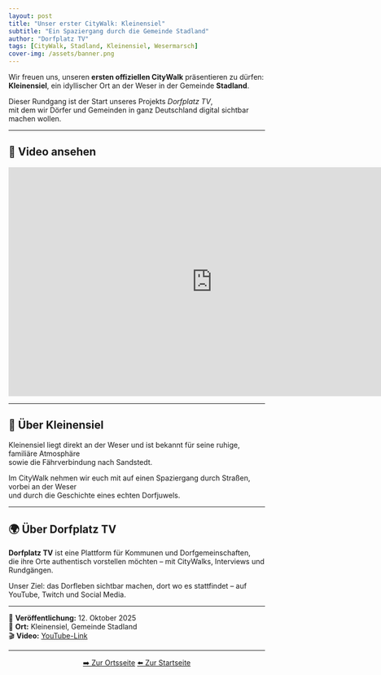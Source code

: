 ```yaml
---
layout: post
title: "Unser erster CityWalk: Kleinensiel"
subtitle: "Ein Spaziergang durch die Gemeinde Stadland"
author: "Dorfplatz TV"
tags: [CityWalk, Stadland, Kleinensiel, Wesermarsch]
cover-img: /assets/banner.png
---
```


Wir freuen uns, unseren **ersten offiziellen CityWalk** präsentieren zu dürfen:  
**Kleinensiel**, ein idyllischer Ort an der Weser in der Gemeinde **Stadland**.

Dieser Rundgang ist der Start unseres Projekts *Dorfplatz TV*,  
mit dem wir Dörfer und Gemeinden in ganz Deutschland digital sichtbar machen wollen.

---

## 🎥 Video ansehen

<div align="center">
  <iframe width="800" height="450"
          src="https://www.youtube.com/embed/mzyELQuU2uw"
          title="CityWalk Kleinensiel – dorfplatz.tv"
          frameborder="0"
          allow="accelerometer; autoplay; clipboard-write; encrypted-media; gyroscope; picture-in-picture"
          allowfullscreen>
  </iframe>
</div>

---

## 🏡 Über Kleinensiel

Kleinensiel liegt direkt an der Weser und ist bekannt für seine ruhige, familiäre Atmosphäre  
sowie die Fährverbindung nach Sandstedt.  

Im CityWalk nehmen wir euch mit auf einen Spaziergang durch Straßen, vorbei an der Weser  
und durch die Geschichte eines echten Dorfjuwels.

---

## 🌍 Über Dorfplatz TV

**Dorfplatz TV** ist eine Plattform für Kommunen und Dorfgemeinschaften,  
die ihre Orte authentisch vorstellen möchten – mit CityWalks, Interviews und Rundgängen.  

Unser Ziel: das Dorfleben sichtbar machen, dort wo es stattfindet – auf YouTube, Twitch und Social Media.

---

📅 **Veröffentlichung:** 12. Oktober 2025  
📍 **Ort:** Kleinensiel, Gemeinde Stadland  
🎬 **Video:** [YouTube-Link](https://youtu.be/mzyELQuU2uw?si=TvIBlEmjvc7P8Bg9)

---

<p align="center">
  <a href="/orte/kleinensiel/" class="btn btn-primary">➡️ Zur Ortsseite</a>
  <a href="/" class="btn">⬅️ Zur Startseite</a>
</p>
